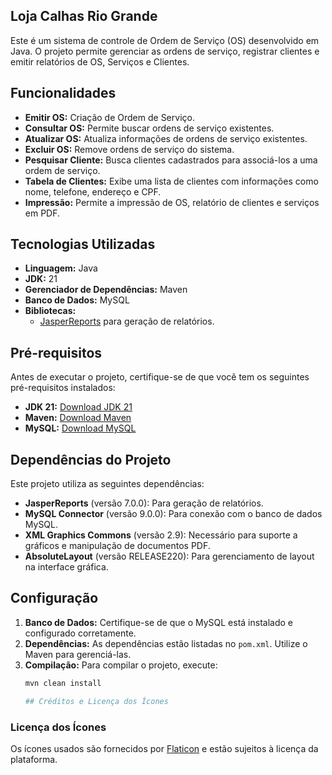 ## Loja Calhas Rio Grande

Este é um sistema de controle de Ordem de Serviço (OS) desenvolvido em Java. O projeto permite gerenciar as ordens de serviço, registrar clientes e emitir relatórios de OS, Serviços e Clientes.

## Funcionalidades

- **Emitir OS:** Criação de Ordem de Serviço.
- **Consultar OS:** Permite buscar ordens de serviço existentes.
- **Atualizar OS:** Atualiza informações de ordens de serviço existentes.
- **Excluir OS:** Remove ordens de serviço do sistema.
- **Pesquisar Cliente:** Busca clientes cadastrados para associá-los a uma ordem de serviço.
- **Tabela de Clientes:** Exibe uma lista de clientes com informações como nome, telefone, endereço e CPF.
- **Impressão:** Permite a impressão de OS, relatório de clientes e serviços em PDF.

## Tecnologias Utilizadas

- **Linguagem:** Java
- **JDK:** 21
- **Gerenciador de Dependências:** Maven
- **Banco de Dados:** MySQL
- **Bibliotecas:** 
  - [JasperReports](https://community.jaspersoft.com/project/jasperreports-library) para geração de relatórios.

## Pré-requisitos

Antes de executar o projeto, certifique-se de que você tem os seguintes pré-requisitos instalados:

- **JDK 21:** [Download JDK 21](https://www.oracle.com/java/technologies/javase-jdk21-downloads.html)
- **Maven:** [Download Maven](https://maven.apache.org/download.cgi)
- **MySQL:** [Download MySQL](https://dev.mysql.com/downloads/mysql/)

## Dependências do Projeto

Este projeto utiliza as seguintes dependências:

- **JasperReports** (versão 7.0.0): Para geração de relatórios.
- **MySQL Connector** (versão 9.0.0): Para conexão com o banco de dados MySQL.
- **XML Graphics Commons** (versão 2.9): Necessário para suporte a gráficos e manipulação de documentos PDF.
- **AbsoluteLayout** (versão RELEASE220): Para gerenciamento de layout na interface gráfica.

## Configuração

1. **Banco de Dados:** Certifique-se de que o MySQL está instalado e configurado corretamente.
2. **Dependências:** As dependências estão listadas no `pom.xml`. Utilize o Maven para gerenciá-las.
3. **Compilação:** Para compilar o projeto, execute:
   ```bash
   mvn clean install

   ## Créditos e Licença dos Ícones


### Licença dos Ícones
Os ícones usados são fornecidos por [Flaticon](https://www.flaticon.com) e estão sujeitos à licença da plataforma.


